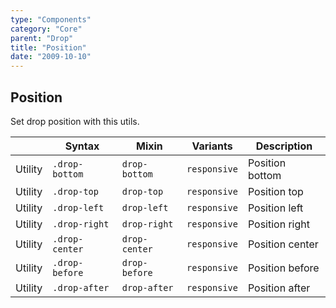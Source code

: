 ```yaml
---
type: "Components"
category: "Core"
parent: "Drop"
title: "Position"
date: "2009-10-10"
---
```


## Position

Set drop position with this utils.

<div class="table-scroll">

|                      | Syntax                          | Mixin            | Variants               | Description                   |
| ----------------------- | ---------------------------- | -----------------| ----------------------------- |----------------------------- |
| Utility                  | `.drop-bottom`       | `drop-bottom`                | `responsive`                | Position bottom            |
| Utility                  | `.drop-top`       | `drop-top`                | `responsive`                | Position top            |
| Utility                  | `.drop-left`       | `drop-left`                | `responsive`                | Position left            |
| Utility                  | `.drop-right`       | `drop-right`                | `responsive`                | Position right            |
| Utility                  | `.drop-center`       | `drop-center`                | `responsive`                | Position center            |
| Utility                  | `.drop-before`       | `drop-before`                | `responsive`                | Position before            |
| Utility                  | `.drop-after`       | `drop-after`                | `responsive`                | Position after            |

</div>

<demo>
  <demovanilla src="vanilla/components/core/drop/left">
  </demovanilla>
  <demovanilla src="vanilla/components/core/drop/right">
  </demovanilla>
  <demovanilla src="vanilla/components/core/drop/center">
  </demovanilla>
  <demovanilla src="vanilla/components/core/drop/before">
  </demovanilla>
  <demovanilla src="vanilla/components/core/drop/after">
  </demovanilla>
</demo>

